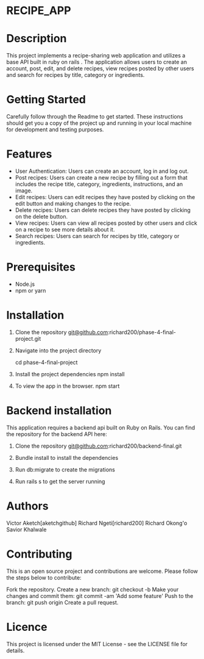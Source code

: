 # RECIPE_APP

# Description
This project implements a recipe-sharing web application and utilizes a base API built in ruby on rails .
The application allows users to create an account, post, edit, and delete recipes, view recipes posted by other users and search for recipes by title, category or ingredients.

# Getting Started
Carefully follow through the Readme to get started.
These instructions should get you a copy of the project up and running in your local machine for development and testing purposes.

# Features
* User Authentication: Users can create an account, log in and log out.
* Post recipes: Users can create a new recipe by filling out a form that includes the recipe title, category, ingredients, instructions, and an image.
* Edit recipes: Users can edit recipes they have posted by clicking on the edit button and making changes to the recipe.
* Delete recipes: Users can delete recipes they have posted by clicking on the delete button.
* View recipes: Users can view all recipes posted by other users and click on a recipe to see more details about it.
* Search recipes: Users can search for recipes by title, category or ingredients.

# Prerequisites
* Node.js
* npm or yarn

# Installation 
1. Clone the repository
  git@github.com:richard200/phase-4-final-project.git

2. Navigate into the project directory

   cd  phase-4-final-project

3. Install the project dependencies
   npm install
   
4. To view the app in the browser.
   npm start

# Backend installation
This application requires a backend api built on Ruby on Rails. You can find the repository for the backend API here: 
1. Clone the repository
  git@github.com:richard200/backend-final.git
  
2. Bundle install to install the dependencies
3. Run db:migrate to create the migrations
4. Run rails s to get the server running



# Authors
 Victor Aketch[aketchgithub]
 Richard Ngeti[richard200]
 Richard Okong'o
 Savior Khalwale
 
# Contributing
This is an open source project and contributions are welcome. Please follow the steps below to contribute:

Fork the repository.
Create a new branch: git checkout -b <branch-name>
Make your changes and commit them: git commit -am 'Add some feature'
Push to the branch: git push origin <branch-name>
Create a pull request.

# Licence
This project is licensed under the MIT License - see the LICENSE file for details.
 
